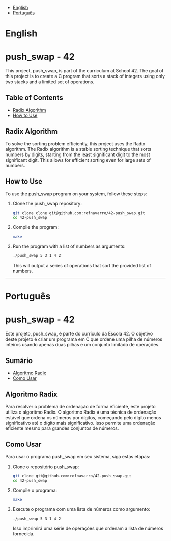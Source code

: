 - [English](#english)
- [Português](#português)

# English

# push_swap - 42

This project, push_swap, is part of the curriculum at School 42. The goal of this project is to create a C program that sorts a stack of integers using only two stacks and a limited set of operations.

## Table of Contents

- [Radix Algorithm](#radix-algorithm)
- [How to Use](#how-to-use)

## Radix Algorithm

To solve the sorting problem efficiently, this project uses the Radix algorithm. The Radix algorithm is a stable sorting technique that sorts numbers by digits, starting from the least significant digit to the most significant digit. This allows for efficient sorting even for large sets of numbers.

## How to Use

To use the push_swap program on your system, follow these steps:

1. Clone the push_swap repository:
   ```sh
   git clone clone git@github.com:rofnavarro/42-push_swap.git
   cd 42-push_swap
   ```

2. Compile the program:
   ```sh
   make
   ```

3. Run the program with a list of numbers as arguments:
   ```sh
   ./push_swap 5 3 1 4 2
   ```

   This will output a series of operations that sort the provided list of numbers.

***

# Português

# push_swap - 42

Este projeto, push_swap, é parte do currículo da Escola 42. O objetivo deste projeto é criar um programa em C que ordene uma pilha de números inteiros usando apenas duas pilhas e um conjunto limitado de operações.

## Sumário

- [Algoritmo Radix](#algoritmo-radix)
- [Como Usar](#como-usar)

## Algoritmo Radix

Para resolver o problema de ordenação de forma eficiente, este projeto utiliza o algoritmo Radix. O algoritmo Radix é uma técnica de ordenação estável que ordena os números por dígitos, começando pelo dígito menos significativo até o dígito mais significativo. Isso permite uma ordenação eficiente mesmo para grandes conjuntos de números.

## Como Usar

Para usar o programa push_swap em seu sistema, siga estas etapas:

1. Clone o repositório push_swap:
   ```sh
   git clone git@github.com:rofnavarro/42-push_swap.git
   cd 42-push_swap
   ```

2. Compile o programa:
   ```sh
   make
   ```

3. Execute o programa com uma lista de números como argumento:
   ```sh
   ./push_swap 5 3 1 4 2
   ```

   Isso imprimirá uma série de operações que ordenam a lista de números fornecida.

